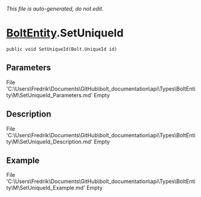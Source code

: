 *This file is auto-generated, do not edit.*

# [BoltEntity](Types/BoltEntity.md).SetUniqueId
`public void SetUniqueId(Bolt.UniqueId id)`
## Parameters
File 'C:\Users\Fredrik\Documents\GitHub\bolt_documentation\api\Types\BoltEntity\M\SetUniqueId_Parameters.md' Empty
## Description
File 'C:\Users\Fredrik\Documents\GitHub\bolt_documentation\api\Types\BoltEntity\M\SetUniqueId_Description.md' Empty
## Example
File 'C:\Users\Fredrik\Documents\GitHub\bolt_documentation\api\Types\BoltEntity\M\SetUniqueId_Example.md' Empty
